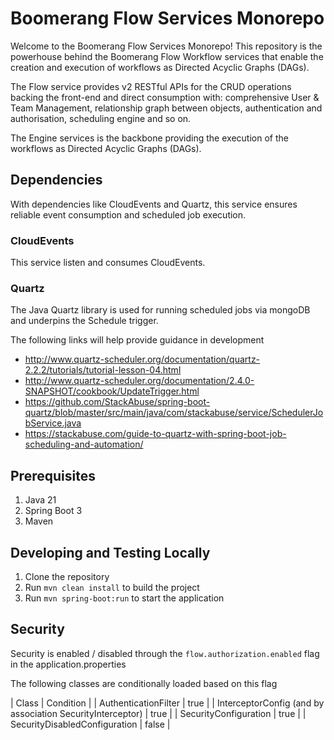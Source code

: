 # Boomerang Flow Services Monorepo

Welcome to the Boomerang Flow Services Monorepo! This repository is the powerhouse behind the Boomerang Flow Workflow
services that enable the creation and execution of workflows as Directed Acyclic Graphs (DAGs).

The Flow service provides v2 RESTful APIs for the CRUD operations backing the front-end and direct consumption with:
comprehensive User & Team Management, relationship graph
between objects, authentication and authorisation, scheduling engine and so on.

The Engine services is the backbone providing the execution of the workflows as Directed Acyclic Graphs (DAGs).

## Dependencies

With dependencies like CloudEvents and Quartz, this service ensures
reliable event consumption and scheduled job execution.

### CloudEvents

This service listen and consumes CloudEvents.

### Quartz

The Java Quartz library is used for running scheduled jobs via mongoDB and underpins the Schedule trigger.

The following links will help provide guidance in development

- http://www.quartz-scheduler.org/documentation/quartz-2.2.2/tutorials/tutorial-lesson-04.html
- http://www.quartz-scheduler.org/documentation/2.4.0-SNAPSHOT/cookbook/UpdateTrigger.html
- https://github.com/StackAbuse/spring-boot-quartz/blob/master/src/main/java/com/stackabuse/service/SchedulerJobService.java
- https://stackabuse.com/guide-to-quartz-with-spring-boot-job-scheduling-and-automation/

## Prerequisites

1. Java 21
2. Spring Boot 3
3. Maven

## Developing and Testing Locally

1. Clone the repository
2. Run `mvn clean install` to build the project
3. Run `mvn spring-boot:run` to start the application

## Security

Security is enabled / disabled through the `flow.authorization.enabled` flag in the application.properties

The following classes are conditionally loaded based on this flag

| Class | Condition |
| AuthenticationFilter | true |
| InterceptorConfig (and by association SecurityInterceptor) | true |
| SecurityConfiguration | true |
| SecurityDisabledConfiguration | false |


